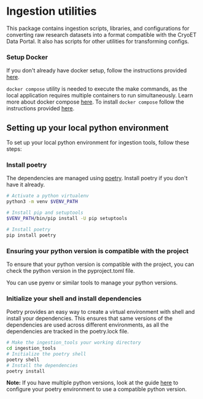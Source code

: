 # Ingestion utilities

This package contains ingestion scripts, libraries, and configurations for converting raw research datasets into a format compatible with the CryoET Data Portal. It also has scripts for other utilities for transforming configs.

### Setup Docker

If you don't already have docker setup, follow the instructions provided [here](https://www.docker.com/get-started/).

`docker compose` utility is needed to execute the make commands, as the local application requires multiple containers to run simultaneously. Learn more about docker compose [here](https://docs.docker.com/compose/). To install `docker compose` follow the instructions provided [here](https://docs.docker.com/compose/install/).


## Setting up your local python environment

To set up your local python environment for ingestion tools, follow these steps:

### Install poetry
The dependencies are managed using [poetry](https://python-poetry.org/). Install poetry if you don't have it already.

```bash
# Activate a python virtualenv
python3 -m venv $VENV_PATH

# Install pip and setuptools
$VENV_PATH/bin/pip install -U pip setuptools

# Install poetry
pip install poetry
```

### Ensuring your python version is compatible with the project

To ensure that your python version is compatible with the project, you can check the python version in the pyproject.toml file.

You can use pyenv or similar tools to manage your python versions.


### Initialize your shell and install dependencies

Poetry provides an easy way to create a virtual environment with shell and install your dependencies. This ensures that same versions of the dependencies are used across different environments, as all the dependencies are tracked in the poetry.lock file.

```bash
# Make the ingestion_tools your working directory
cd ingestion_tools
# Initialize the poetry shell
poetry shell
# Install the dependencies
poetry install
```

**Note:** If you have multiple python versions, look at the guide [here](https://python-poetry.org/docs/managing-environments/) to configure your poetry environment to use a compatible python version.
